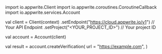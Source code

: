 import io.appwrite.Client
import io.appwrite.coroutines.CoroutineCallback
import io.appwrite.services.Account

val client = Client(context)
    .setEndpoint("https://cloud.appwrite.io/v1") // Your API Endpoint
    .setProject("&lt;YOUR_PROJECT_ID&gt;") // Your project ID

val account = Account(client)

val result = account.createVerification(
    url = "https://example.com", 
)